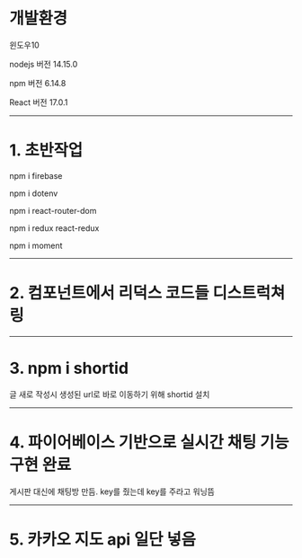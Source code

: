 # 개발환경

윈도우10

nodejs 버전 14.15.0

npm 버전 6.14.8

React 버전 17.0.1

---

# 1. 초반작업

npm i firebase

npm i dotenv

npm i react-router-dom

npm i redux react-redux

npm i moment

---

# 2. 컴포넌트에서 리덕스 코드들 디스트럭쳐링

---

# 3. npm i shortid

글 새로 작성시 생성된 url로 바로 이동하기 위해 shortid 설치

---

# 4. 파이어베이스 기반으로 실시간 채팅 기능 구현 완료

게시판 대신에 채팅방 만듬. key를 줬는데 key를 주라고 워닝뜸

---

# 5. 카카오 지도 api 일단 넣음